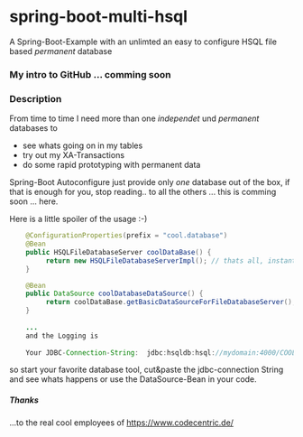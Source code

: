 # spring-boot-multi-hsql
A Spring-Boot-Example with an unlimted an easy to configure HSQL file based _permanent_ database

### My intro to GitHub ... comming soon 
### Description

From time to time I need more than one _independet_ und _permanent_ databases to
* see whats going on in my tables
* try out my XA-Transactions 
* do some rapid prototyping with permanent data

Spring-Boot Autoconfigure just provide only *one* database out of the box, if that is enough for you, stop reading..
to all the others ... this is comming soon ... here.

Here is a little spoiler of the usage :-)

``` java
    @ConfigurationProperties(prefix = "cool.database")
    @Bean 
    public HSQLFileDatabaseServer coolDataBase() {
	     return new HSQLFileDatabaseServerImpl(); // thats all, instantiate and starts the server
    }

    @Bean 
    public DataSource coolDatabaseDataSource() {
	     return coolDataBase.getBasicDataSourceForFileDatabaseServer();
    }
    
    ...
    and the Logging is
    
    Your JDBC-Connection-String:  jdbc:hsqldb:hsql://mydomain:4000/COOL_DB
```
so start your favorite database tool, cut&paste the jdbc-connection String and see whats happens or use the DataSource-Bean in your code.


##### Thanks
...to the real cool employees of https://www.codecentric.de/ 

